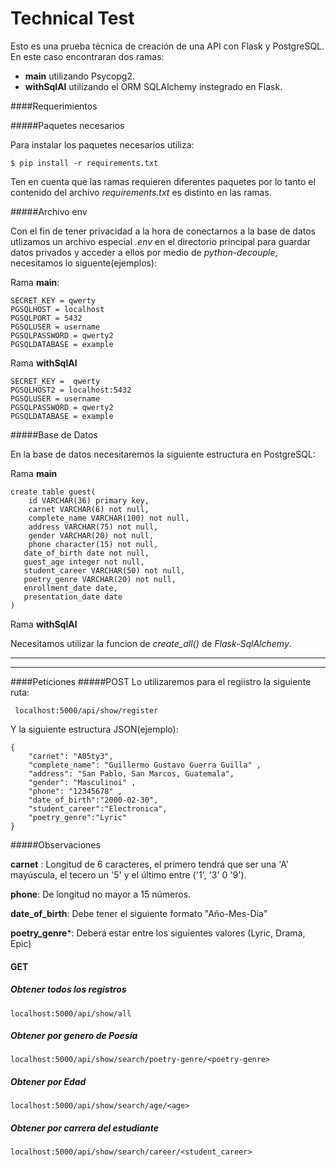 # Technical Test
                

Esto es una prueba técnica de creación de una API con Flask y PostgreSQL. En este caso encontraran dos ramas:
-  **main** utilizando Psycopg2.
-  **withSqlAl** utilizando el ORM SQLAlchemy instegrado en Flask.

####Requerimientos

#####Paquetes necesarios

Para instalar los paquetes necesarios utiliza:

`$ pip install -r requirements.txt`

Ten en cuenta que las ramas requieren diferentes paquetes por lo tanto el contenido del archivo *requirements.txt*  es distinto en las ramas.

#####Archivo env


Con el fin de tener privacidad a la hora de conectarnos a la base de datos utlizamos un archivo especial *.env* en el directorio principal para guardar datos privados y acceder a ellos por medio de *python-decouple*, necesitamos lo siguente(ejemplos):

Rama **main**:

```
SECRET_KEY = qwerty
PGSQLHOST = localhost
PGSQLPORT = 5432
PGSQLUSER = username
PGSQLPASSWORD = qwerty2
PGSQLDATABASE = example

```
Rama **withSqlAl**
```
SECRET_KEY =  qwerty
PGSQLHOST2 = localhost:5432
PGSQLUSER = username
PGSQLPASSWORD = qwerty2
PGSQLDATABASE = example

```

#####Base de Datos

En la base de datos necesitaremos la siguiente estructura en PostgreSQL:

Rama **main**

    create table guest(
        id VARCHAR(36) primary key, 
        carnet VARCHAR(6) not null,
        complete_name VARCHAR(100) not null,
        address VARCHAR(75) not null,
        gender VARCHAR(20) not null,
        phone character(15) not null,
       date_of_birth date not null,
       guest_age integer not null, 
       student_career VARCHAR(50) not null, 
       poetry_genre VARCHAR(20) not null, 
       enrollment_date date, 
       presentation_date date
    )

Rama **withSqlAl**

Necesitamos utilizar la funcion de *create_all()* de *Flask-SqlAlchemy*.

------------


------------


####Peticiones
#####POST
Lo utilizaremos para el regiistro la siguiente ruta:

` localhost:5000/api/show/register`

Y la siguiente estructura JSON(ejemplo):
``` 
{ 
	"carnet": "A05ty3",
	"complete_name": "Guillermo Gustavo Guerra Guilla" ,
	"address": "San Pablo, San Marcos, Guatemala", 
	"gender": "Masculinoi" , 
	"phone": "12345678" ,
	"date_of_birth":"2000-02-30", 
	"student_career":"Electronica",
	"poetry_genre":"Lyric"
}
```
#####Observaciones


**carnet** : Longitud de 6 caracteres, el primero tendrá que ser una 'A' mayúscula, el tecero un '5' y el último entre ('1', '3' 0 '9').

**phone**: De longitud no mayor a 15 números.

**date_of_birth**: Debe tener el siguiente formato "Año-Mes-Dia"

**poetry_genre***: Deberá estar entre los siguientes valores  (Lyric, Drama, Epic)

#### GET
##### Obtener todos los registros
`localhost:5000/api/show/all`

##### Obtener por genero de Poesía
`localhost:5000/api/show/search/poetry-genre/<poetry-genre>`

##### Obtener por Edad
`localhost:5000/api/show/search/age/<age>`


##### Obtener por carrera del estudiante
`localhost:5000/api/show/search/career/<student_career>`
